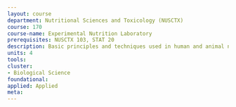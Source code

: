 ```yaml
---
layout: course 
department: Nutritional Sciences and Toxicology (NUSCTX)
course: 170
course-name: Experimental Nutrition Laboratory
prerequisites: NUSCTX 103, STAT 20
description: Basic principles and techniques used in human and animal nutrition research. Students design, execute, and analyze experiments.
units: 4
tools: 
cluster:
- Biological Science
foundational: 
applied: Applied
meta: 
---
```

